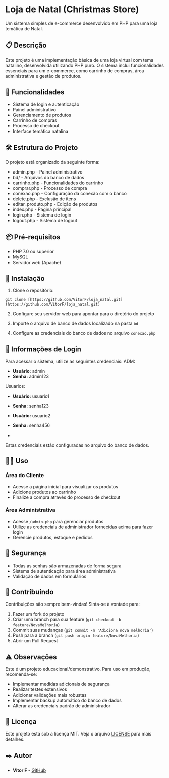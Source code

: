 # Loja de Natal (Christmas Store)

Um sistema simples de e-commerce desenvolvido em PHP para uma loja temática de Natal.

## 📋 Descrição

Este projeto é uma implementação básica de uma loja virtual com tema natalino, desenvolvida utilizando PHP puro. O sistema inclui funcionalidades essenciais para um e-commerce, como carrinho de compras, área administrativa e gestão de produtos.

## 🚀 Funcionalidades

- Sistema de login e autenticação
- Painel administrativo
- Gerenciamento de produtos
- Carrinho de compras
- Processo de checkout
- Interface temática natalina

## 🛠️ Estrutura do Projeto

O projeto está organizado da seguinte forma:

- admin.php - Painel administrativo
- bd/ - Arquivos do banco de dados
- carrinho.php - Funcionalidades do carrinho
- comprar.php - Processo de compra
- conexao.php - Configuração da conexão com o banco
- delete.php - Exclusão de itens
- editar_produto.php - Edição de produtos
- index.php - Página principal
- login.php - Sistema de login
- logout.php - Sistema de logout

## 📦 Pré-requisitos

- PHP 7.0 ou superior
- MySQL
- Servidor web (Apache)

## 🔧 Instalação

1. Clone o repositório:
```
git clone [https://github.com/VitorF/loja_natal.git](https://github.com/VitorF/loja_natal.git)
```

2. Configure seu servidor web para apontar para o diretório do projeto

3. Importe o arquivo de banco de dados localizado na pasta `bd`

4. Configure as credenciais do banco de dados no arquivo `conexao.php`

## 🔑 Informações de Login

Para acessar o sistema, utilize as seguintes credenciais:
ADM:
- **Usuário:** admin
- **Senha:** admin123

Usuarios:

- **Usuário:** usuario1
- **Senha:** senha123

- **Usuário:** usuario2
- **Senha:** senha456
- 
Estas credenciais estão configuradas no arquivo do banco de dados. 
## 👩‍💻 Uso

### Área do Cliente
- Acesse a página inicial para visualizar os produtos
- Adicione produtos ao carrinho
- Finalize a compra através do processo de checkout

### Área Administrativa
- Acesse `/admin.php` para gerenciar produtos
- Utilize as credenciais de administrador fornecidas acima para fazer login
- Gerencie produtos, estoque e pedidos

## 🔐 Segurança

- Todas as senhas são armazenadas de forma segura
- Sistema de autenticação para área administrativa
- Validação de dados em formulários

## 🤝 Contribuindo

Contribuições são sempre bem-vindas! Sinta-se à vontade para:

1. Fazer um fork do projeto
2. Criar uma branch para sua feature (`git checkout -b feature/NovaMelhoria`)
3. Commit suas mudanças (`git commit -m 'Adiciona nova melhoria'`)
4. Push para a branch (`git push origin feature/NovaMelhoria`)
5. Abrir um Pull Request

## ⚠️ Observações

Este é um projeto educacional/demonstrativo. Para uso em produção, recomenda-se:
- Implementar medidas adicionais de segurança
- Realizar testes extensivos
- Adicionar validações mais robustas
- Implementar backup automático do banco de dados
- Alterar as credenciais padrão de administrador

## 📄 Licença

Este projeto está sob a licença MIT. Veja o arquivo [LICENSE](LICENSE) para mais detalhes.

## ✒️ Autor

* **Vitor F** - [GitHub](https://github.com/VitorF)
